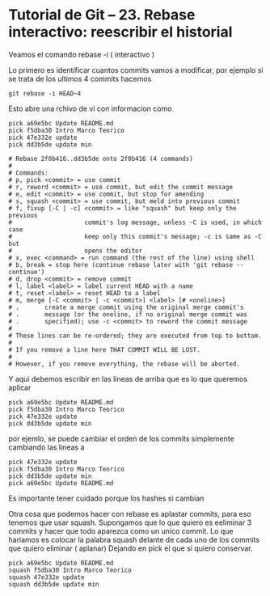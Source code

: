 Tutorial de Git – 23. Rebase interactivo: reescribir el historial
===

Veamos el comando rebase -i ( interactivo )

Lo primero es identificar cuantos commits vamos a modificar, por ejemplo si se trata de los ultimos 4 commits hacemos 
```
git rebase -i HEAD~4
```

Esto abre una rchivo de vi con informacion como 
```
pick a69e5bc Update README.md
pick f5dba30 Intro Marco Teorico
pick 47e332e update
pick dd3b5de update min

# Rebase 2f0b416..dd3b5de onto 2f0b416 (4 commands)
#
# Commands:
# p, pick <commit> = use commit
# r, reword <commit> = use commit, but edit the commit message
# e, edit <commit> = use commit, but stop for amending
# s, squash <commit> = use commit, but meld into previous commit
# f, fixup [-C | -c] <commit> = like "squash" but keep only the previous
#                    commit's log message, unless -C is used, in which case
#                    keep only this commit's message; -c is same as -C but
#                    opens the editor
# x, exec <command> = run command (the rest of the line) using shell
# b, break = stop here (continue rebase later with 'git rebase --continue')
# d, drop <commit> = remove commit
# l, label <label> = label current HEAD with a name
# t, reset <label> = reset HEAD to a label
# m, merge [-C <commit> | -c <commit>] <label> [# <oneline>]
# .       create a merge commit using the original merge commit's
# .       message (or the oneline, if no original merge commit was
# .       specified); use -c <commit> to reword the commit message
#
# These lines can be re-ordered; they are executed from top to bottom.
#
# If you remove a line here THAT COMMIT WILL BE LOST.
#
# However, if you remove everything, the rebase will be aborted.

```

Y aqui debemos escribir en las lineas de arriba que es lo que queremos aplicar
```
pick a69e5bc Update README.md
pick f5dba30 Intro Marco Teorico
pick 47e332e update
pick dd3b5de update min
```

por ejemlo, se puede cambiar el orden de los commits simplemente cambiando las lineas a
```
pick 47e332e update
pick f5dba30 Intro Marco Teorico
pick dd3b5de update min
pick a69e5bc Update README.md
```
Es importante tener cuidado porque los hashes si cambian

Otra cosa que podemos hacer con rebase es aplastar commits, para eso tenemos que usar squash.
Supongamos que lo que quiero es eeliminar 3 commits y hacer que todo aparezca como un unico commit.
Lo que hariamos es colocar la palabra squash delante de cada uno de los commits que quiero eliminar ( aplanar)
Dejando en pick el que si quiero conservar.
```
pick a69e5bc Update README.md
squash f5dba30 Intro Marco Teorico
squash 47e332e update
squash dd3b5de update min
```

